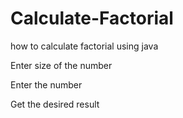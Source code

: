 # Calculate-Factorial
how to calculate factorial using java 

Enter size of the number 

Enter the number 

Get the desired result
